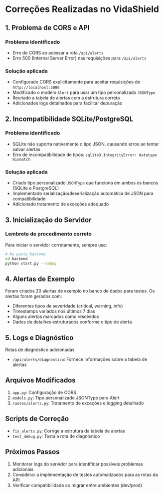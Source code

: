 # Correções Realizadas no VidaShield

## 1. Problema de CORS e API

### Problema identificado
- Erro de CORS ao acessar a rota `/api/alerts`
- Erro 500 (Internal Server Error) nas requisições para `/api/alerts`

### Solução aplicada
- Configurado CORS explicitamente para aceitar requisições de `http://localhost:3000`
- Modificado o modelo `Alert` para usar um tipo personalizado `JSONType` 
- Recriado a tabela de alertas com a estrutura correta
- Adicionados logs detalhados para facilitar depuração

## 2. Incompatibilidade SQLite/PostgreSQL

### Problema identificado
- SQLite não suporta nativamente o tipo JSON, causando erros ao tentar salvar alertas
- Erro de incompatibilidade de tipos: `sqlite3.IntegrityError: datatype mismatch`

### Solução aplicada
- Criado tipo personalizado `JSONType` que funciona em ambos os bancos (SQLite e PostgreSQL)
- Implementado serialização/deserialização automática de JSON para compatibilidade
- Adicionado tratamento de exceções adequado

## 3. Inicialização do Servidor

### Lembrete de procedimento correto
Para iniciar o servidor corretamente, sempre use:

```bash
# Na pasta backend
cd backend
python start.py --debug
```

## 4. Alertas de Exemplo

Foram criados 20 alertas de exemplo no banco de dados para testes. Os alertas foram gerados com:
- Diferentes tipos de severidade (critical, warning, info)
- Timestamps variados nos últimos 7 dias
- Alguns alertas marcados como resolvidos
- Dados de detalhes estruturados conforme o tipo de alerta

## 5. Logs e Diagnóstico

Rotas de diagnóstico adicionadas:
- `/api/alerts/diagnostico`: Fornece informações sobre a tabela de alertas

## Arquivos Modificados

1. `app.py`: Configuração de CORS
2. `models.py`: Tipo personalizado JSONType para Alert
3. `routes/alerts.py`: Tratamento de exceções e logging detalhado

## Scripts de Correção

- `fix_alerts.py`: Corrige a estrutura da tabela de alertas
- `test_debug.py`: Testa a rota de diagnóstico

## Próximos Passos

1. Monitorar logs do servidor para identificar possíveis problemas adicionais
2. Considerar a implementação de testes automatizados para as rotas da API
3. Verificar compatibilidade ao migrar entre ambientes (dev/prod) 